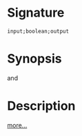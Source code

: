 # Signature
```vikid-signature
input;boolean;output
```

# Synopsis
and

# Description

[more...](https://en.wikipedia.org/wiki/Logical_conjunction)